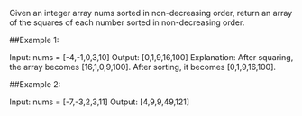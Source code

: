 Given an integer array nums sorted in non-decreasing order, return an array of the squares of each number sorted in non-decreasing order.

##Example 1:

Input: nums = [-4,-1,0,3,10]
Output: [0,1,9,16,100]
Explanation: After squaring, the array becomes [16,1,0,9,100].
After sorting, it becomes [0,1,9,16,100].

##Example 2:

Input: nums = [-7,-3,2,3,11]
Output: [4,9,9,49,121]

